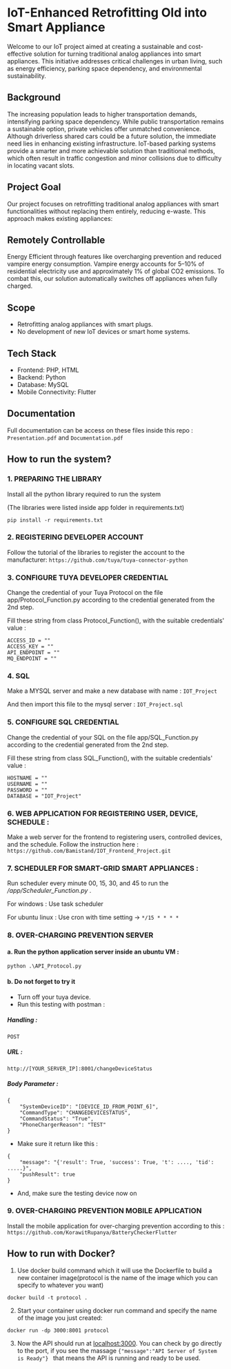 # IoT-Enhanced Retrofitting Old into Smart Appliance 
Welcome to our IoT project aimed at creating a sustainable and cost-effective solution for turning traditional analog appliances into smart appliances. This initiative addresses critical challenges in urban living, such as energy efficiency, parking space dependency, and environmental sustainability.

## Background
The increasing population leads to higher transportation demands, intensifying parking space dependency. While public transportation remains a sustainable option, private vehicles offer unmatched convenience. Although driverless shared cars could be a future solution, the immediate need lies in enhancing existing infrastructure. IoT-based parking systems provide a smarter and more achievable solution than traditional methods, which often result in traffic congestion and minor collisions due to difficulty in locating vacant slots.

## Project Goal
Our project focuses on retrofitting traditional analog appliances with smart functionalities without replacing them entirely, reducing e-waste. This approach makes existing appliances:

## Remotely Controllable
Energy Efficient through features like overcharging prevention and reduced vampire energy consumption.
Vampire energy accounts for 5–10% of residential electricity use and approximately 1% of global CO2 emissions. To combat this, our solution automatically switches off appliances when fully charged.

## Scope
- Retrofitting analog appliances with smart plugs.
- No development of new IoT devices or smart home systems.

## Tech Stack
- Frontend: PHP, HTML
- Backend: Python
- Database: MySQL
- Mobile Connectivity: Flutter

## Documentation
Full documentation can be access on these files inside this repo : `Presentation.pdf` and `Documentation.pdf`

## How to run the system?

### 1. PREPARING THE LIBRARY
Install all the python library required to run the system

(The libraries were listed inside app folder in requirements.txt)

```pip install -r requirements.txt```


### 2. REGISTERING DEVELOPER ACCOUNT
Follow the tutorial of the libraries to register the account to the manufacturer:
```https://github.com/tuya/tuya-connector-python```



### 3. CONFIGURE TUYA DEVELOPER CREDENTIAL
Change the credential of your Tuya Protocol on the file app/Protocol_Function.py according to the credential generated from the 2nd step.

Fill these string from class Protocol_Function(), with the suitable credentials' value :
```
ACCESS_ID = ""
ACCESS_KEY = ""
API_ENDPOINT = ""
MQ_ENDPOINT = ""
```



### 4. SQL
Make a MYSQL server and make a new database with name : ```IOT_Project```

And then import this file to the mysql server : ```IOT_Project.sql```



### 5. CONFIGURE SQL CREDENTIAL
Change the credential of your SQL on the file app/SQL_Function.py according to the credential generated from the 2nd step.

Fill these string from class SQL_Function(), with the suitable credentials' value :
```
HOSTNAME = ""
USERNAME = ""
PASSWORD = ""
DATABASE = "IOT_Project"
```


### 6. WEB APPLICATION FOR REGISTERING USER, DEVICE, SCHEDULE :
Make a web server for the frontend to registering users, controlled devices, and the schedule.
Follow the instruction here :
```https://github.com/Bamistand/IOT_Frontend_Project.git```



### 7. SCHEDULER FOR SMART-GRID SMART APPLIANCES :
Run scheduler every minute 00, 15, 30, and 45 to run the */app/Scheduler_Function.py* .

For windows : Use task scheduler

For ubuntu linux : Use cron with time setting -> ``` */15 * * * * ```



### 8. OVER-CHARGING PREVENTION SERVER
#### a. Run the python application server inside an ubuntu VM : 
```python .\API_Protocol.py```


#### b. Do not forget to try it
- Turn off your tuya device.
- Run this testing with postman :
##### Handling : 
```POST```
##### URL :  
```http://[YOUR_SERVER_IP]:8001/changeDeviceStatus```
##### Body Parameter :
```
{
    "SystemDeviceID": "[DEVICE_ID_FROM_POINT_6]",
    "CommandType": "CHANGEDEVICESTATUS",
    "CommandStatus": "True",
    "PhoneChargerReason": "TEST"
}
```
- Make sure it return like this :
```
{
    "message": "{'result': True, 'success': True, 't': ...., 'tid': .....}",
    "pushResult": true
}
```
- And, make sure the testing device now on


### 9. OVER-CHARGING PREVENTION MOBILE APPLICATION
Install the mobile application for over-charging prevention according to this :
```https://github.com/KorawitRupanya/BatteryCheckerFlutter```

## How to run with Docker?
1. Use docker build command which it will use the Dockerfile to build a new container image(protocol is the name of the image which you can specify to whatever you want)
```
docker build -t protocol .
```
2. Start your container using docker run command and specify the name of the image you just created:
```
docker run -dp 3000:8001 protocol
```
3. Now the API should run at [localhost:3000](localhost:3000). You can check by go directly to the port, if you see the massage ``{"message":"API Server of System is Ready"} `` that means the API is running and ready to be used.
